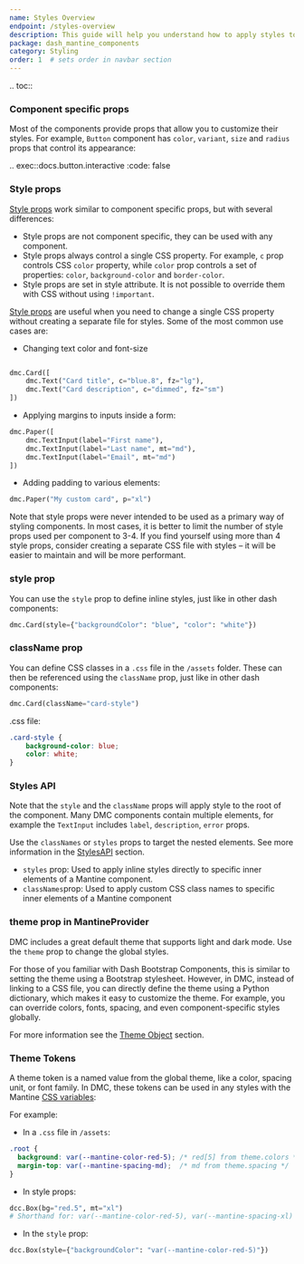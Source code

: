 ```yaml
---
name: Styles Overview
endpoint: /styles-overview
description: This guide will help you understand how to apply styles to Dash Mantine components.
package: dash_mantine_components
category: Styling
order: 1  # sets order in navbar section
---
```


.. toc::



### Component specific props
Most of the components provide props that allow you to customize their styles. For example, `Button` component has
`color`, `variant`, `size` and `radius` props that control its appearance:


.. exec::docs.button.interactive
    :code: false


### Style props

[Style props](/style-props) work similar to component specific props, but with several differences:

- Style props are not component specific, they can be used with any component.
- Style props always control a single CSS property. For example, `c` prop controls CSS `color` property, while `color` prop controls a set of properties: `color`, `background-color` and `border-color`.
- Style props are set in style attribute. It is not possible to override them with CSS without using `!important`.

[Style props](/style-props) are useful when you need to change a single CSS property without creating a separate file for styles. Some of the most common use cases are:


- Changing text color and font-size

```python

dmc.Card([
    dmc.Text("Card title", c="blue.8", fz="lg"),
    dmc.Text("Card description", c="dimmed", fz="sm")
])
```

- Applying margins to inputs inside a form:

```python
dmc.Paper([
    dmc.TextInput(label="First name"),
    dmc.TextInput(label="Last name", mt="md"),
    dmc.TextInput(label="Email", mt="md")    
])
```

- Adding padding to various elements:

```python
dmc.Paper("My custom card", p="xl")
```

Note that style props were never intended to be used as a primary way of styling components. In most cases, it is better
to limit the number of style props used per component to 3-4. If you find yourself using more than 4 style props, 
consider creating a separate CSS file with styles – it will be easier to maintain and will be more performant.


### style prop

You can use the `style` prop to define inline styles, just like in other dash components:
```python
dmc.Card(style={"backgroundColor": "blue", "color": "white"})
```

### className prop
You can define CSS classes in a `.css` file in the `/assets` folder. These can then be referenced using the `className` prop, just like in other dash components:

```python 
dmc.Card(className="card-style")
```

.css file:
```css
.card-style {
    background-color: blue;
    color: white;
}
```

### Styles API

Note that the `style` and the `className` props will apply style to the root of the component.  Many DMC components contain
multiple elements, for example the `TextInput` includes `label`, `description`, `error` props.  

Use the `classNames` or `styles` props to target the nested elements.  See more information in the [StylesAPI](/styles-api) section.

- `styles` prop: Used to apply inline styles directly to specific inner elements of a Mantine component.
- `classNames`prop: Used to apply custom CSS class names to specific inner elements of a Mantine component

### theme prop in MantineProvider

DMC includes a great default theme that supports light and dark mode. Use the `theme` prop to change the global styles.

For those of you familiar with Dash Bootstrap Components, this is similar to setting the theme using a Bootstrap
stylesheet. However, in DMC, instead of linking to a  CSS file, you can directly define the theme using a Python
dictionary, which makes it easy to customize the theme. For example, you can  override colors, fonts, spacing,
and even component-specific styles globally.

For more information see the [Theme Object](/theme-object) section.


###  Theme Tokens

A theme token is a named value from the global theme, like a color, spacing unit, or font family. In DMC, these tokens
can be used in any styles with the Mantine [CSS variables](/css-variables):

For example:

 - In a `.css` file in `/assets`:

```css
.root {
  background: var(--mantine-color-red-5); /* red[5] from theme.colors */
  margin-top: var(--mantine-spacing-md);  /* md from theme.spacing */
}
```

-  In style props:
```python
dcc.Box(bg="red.5", mt="xl")
# Shorthand for: var(--mantine-color-red-5), var(--mantine-spacing-xl)
```

- In the `style` prop:
```python
dcc.Box(style={"backgroundColor": "var(--mantine-color-red-5)"})

```

